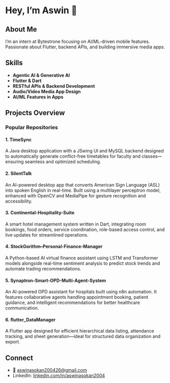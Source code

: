 # Hey, I’m Aswin 👋

## About Me
I’m an intern at Bytestrone focusing on AI/ML-driven mobile features. Passionate about Flutter, backend APIs, and building immersive media apps.

## Skills
- **Agentic AI & Generative AI**
- **Flutter & Dart**  
- **RESTful APIs & Backend Development**  
- **Audio/Video Media App Design**  
- **AI/ML Features in Apps**

##  Projects Overview

### Popular Repositories

#### 1. **TimeSync**  
A Java desktop application with a JSwing UI and MySQL backend designed to automatically generate conflict-free timetables for faculty and classes—ensuring seamless and optimized scheduling. 

#### 2. **SilentTalk**  
An AI-powered desktop app that converts American Sign Language (ASL) into spoken English in real-time. Built using a multilayer perceptron model, enhanced with OpenCV and MediaPipe for gesture recognition and accessibility. 

#### 3. **Continental-Hospitality-Suite**  
A smart hotel management system written in Dart, integrating room bookings, food orders, service coordination, role-based access control, and live updates for streamlined operations. 

#### 4. **StockGorithm–Personal-Finance-Manager**  
A Python-based AI virtual finance assistant using LSTM and Transformer models alongside real-time sentiment analysis to predict stock trends and automate trading recommendations. 

#### 5. **Synaptron-Smart-OPD-Multi-Agent-System**  
An AI-powered OPD assistant for hospitals built using n8n automation. It features collaborative agents handling appointment booking, patient guidance, and intelligent recommendations for better healthcare communication. 

#### 6. **flutter_DataManager**  
A Flutter app designed for efficient hierarchical data listing, attendance tracking, and sheet generation—ideal for structured data organization and export. 

## Connect
- 📧 aswinasokan200426@gmail.com  
- LinkedIn: [linkedin.com/in/aswinasokan2004](https://in.linkedin.com/in/aswinasokan2004)
